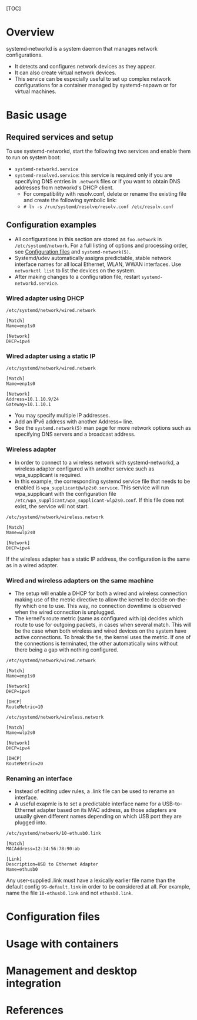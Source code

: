 [TOC]

# Overview

systemd-networkd is a system daemon that manages network
configurations.
- It detects and configures network devices as they
appear.
- It can also create virtual network devices.
- This service can be especially useful to set up complex network
configurations for a container managed by systemd-nspawn or for virtual
machines.

# Basic usage

## Required services and setup

To use systemd-networkd, start the following two services and enable
them to run on system boot:
- `systemd-networkd.service`
- `systemd-resolved.service`: this service is required only if you are
specifying DNS entries in `.network` files or if you want to obtain DNS
addresses from networkd's DHCP client.
    + For compatibility with resolv.conf, delete or rename the existing
    file and create the following symbolic link:
    + `# ln -s /run/systemd/resolve/resolv.conf /etc/resolv.conf`

## Configuration examples

- All configurations in this section are stored as `foo.network` in
`/etc/systemd/network`. For a full listing of options and processing
order, see [Configuration files](#configuration-files) and
`systemd-network(5)`.
- Systemd/udev automatically assigns predictable, stable network
interface
names for all local Ethernet, WLAN, WWAN interfaces. Use `networkctl
list` to list the devices on the system.
- After making changes to a configuration file, restart
`systemd-networkd.service`.

### Wired adapter using DHCP

`/etc/systemd/network/wired.network`

```
[Match]
Name=enp1s0

[Network]
DHCP=ipv4
```

### Wired adapter using a static IP

`/etc/systemd/network/wired.network`

```
[Match]
Name=enp1s0

[Network]
Address=10.1.10.9/24
Gateway=10.1.10.1
```

- You may specify multiple IP addresses.
- Add an IPv6 address with another Address= line.
- See the `systemd.network(5)` man page for more network options such as
specifying DNS servers and a broadcast address.

### Wireless adapter

- In order to connect to a wireless network with systemd-networkd, a
wireless adapter configured with another service such as wpa_supplicant
is required.
- In this example, the corresponding systemd service file that needs to
be enabled is `wpa_supplicant@wlp2s0.service`. This service will run
wpa_supplicant with the configuration file
`/etc/wpa_supplicant/wpa_supplicant-wlp2s0.conf`. If this file does not
exist, the service will not start.

`/etc/systemd/network/wireless.network`

```
[Match]
Name=wlp2s0

[Network]
DHCP=ipv4
```

If the wireless adapter has a static IP address, the configuration is
the same as in a wired adapter.

### Wired and wireless adapters on the same machine

- The setup will enable a DHCP for both a wired and wireless connection
making use of the metric directive to allow the kernel to decide
on-the-fly which one to use. This way, no connection downtime is
observed when the wired connection is unplugged.
- The kernel's route metric (same as configured with ip) decides which
route to use for outgoing packets, in cases when several match. This
will be the case when both wireless and wired devices on the system have
active connections. To break the tie, the kernel uses the metric. If one
of the connections is terminated, the other automatically wins without
there being a gap with nothing configured.

`/etc/systemd/network/wired.network`

```
[Match]
Name=enp1s0

[Network]
DHCP=ipv4

[DHCP]
RouteMetric=10
```

`/etc/systemd/network/wireless.network`

```
[Match]
Name=wlp2s0

[Network]
DHCP=ipv4

[DHCP]
RouteMetric=20
```

### Renaming an interface

- Instead of editing udev rules, a .link file can be used to rename an
interface.
- A useful exapmle is to set a predictable interface name for a
USB-to-Ethernet adapter based on its MAC address, as those adapters are
usually given different names depending on which USB port they are
plugged into.

`/etc/systemd/network/10-ethusb0.link`

```
[Match]
MACAddress=12:34:56:78:90:ab

[Link]
Description=USB to Ethernet Adapter
Name=ethusb0
```

Any user-supplied .link must have a lexically earlier file name than the
default config `99-default.link` in order to be considered at all. For
example, name the file `10-ethusb0.link` and not `ethusb0.link`.

# Configuration files

# Usage with containers

# Management and desktop integration

# References

[awiki-systemd-networkd]: https://wiki.archlinux.org/index.php/Systemd-networkd "Arch Wiki: systemd-networkd"
[man-page]: https://www.freedesktop.org/software/systemd/man/systemd-networkd.service.html "Systemd-networkd man page"
